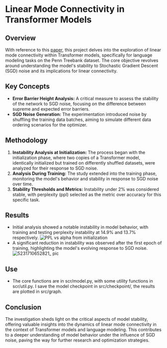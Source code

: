 # Linear Mode Connectivity in Transformer Models

## Overview
With reference to this [paper](https://arxiv.org/abs/1912.05671), this project delves into the exploration of linear mode connectivity within Transformer models, specifically for language modeling tasks on the Penn Treebank dataset. The core objective revolves around understanding the model's stability to Stochastic Gradient Descent (SGD) noise and its implications for linear connectivity.

## Key Concepts
- **Error Barrier Height Analysis:** A critical measure to assess the stability of the network to SGD noise, focusing on the difference between supreme and expected error barriers.
- **SGD Noise Generation:** The experimentation introduced noise by shuffling the training data batches, aiming to simulate different data ordering scenarios for the optimizer.

## Methodology
1. **Instability Analysis at Initialization:** The process began with the initialization phase, where two copies of a Transformer model, identically initialized but trained on differently shuffled datasets, were analyzed for their response to SGD noise.
2. **Analysis During Training:** The study extended into the training phase, monitoring the model's behavior and stability in response to SGD noise over time.
3. **Stability Thresholds and Metrics:** Instability under 2% was considered stable, with perplexity (ppl) selected as the metric over accuracy for this specific task.

## Results
- Initial analysis showed a notable instability in model behavior, with training and testing perplexity instability at 14.9% and 13.7% respectively.
![PPL vs alpha from initialization](https://github.com/hahacen/linear_mode_connectivity_transformer/assets/103203631/40c01a8f-a731-4ba7-aea5-582330a82b67)
- A significant reduction in instability was observed after the first epoch of training, highlighting the model's evolving response to SGD noise.
![5231710652821_ pic](https://github.com/hahacen/linear_mode_connectivity_transformer/assets/103203631/902dabb1-b9c2-4e66-84d3-81ac20328c69)


## Use
- The core functions are in scr/model.py, with some utility functions in scr/util.py. I save the model checkpoint in src/checkpoint/, the results are plotted in src/graph.
  
## Conclusion
The investigation sheds light on the critical aspects of model stability, offering valuable insights into the dynamics of linear mode connectivity in the context of Transformer models and language modeling. This contributes to a deeper understanding of model behavior under the influence of SGD noise, paving the way for further research and optimization strategies.
